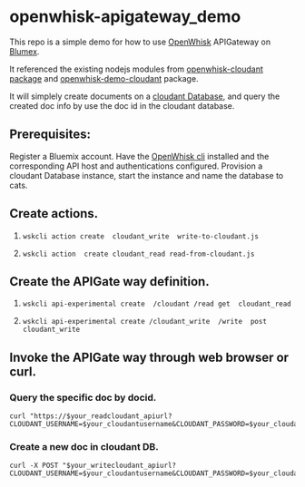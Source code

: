 # openwhisk-apigateway_demo
This repo is a simple demo for how to use [OpenWhisk](https://openwhisk.org) APIGateway on [Blumex](https://console.ng.bluemix.net/).

It referenced the existing nodejs modules from [openwhisk-cloudant package](https://github.com/openwhisk/openwhisk-catalog) and [openwhisk-demo-cloudant](https://github.com/IBM/openwhisk-data-processing-cloudant)
package.

It will simplely create documents on a [cloudant Database](https://cloudant.com/), and query the created
doc info by use the doc id in the cloudant database.

## Prerequisites:

Register a Bluemix account.
Have the [OpenWhisk cli](https://console.ng.bluemix.net/openwhisk/) installed and the corresponding API host and authentications configured.
Provision a cloudant Database instance, start the instance and name the database to cats.

## Create actions.
1. `wskcli action create  cloudant_write  write-to-cloudant.js`

2. `wskcli action  create cloudant_read read-from-cloudant.js`


## Create the APIGate way definition.
1. `wskcli api-experimental create  /cloudant /read get  cloudant_read`

2. `wskcli api-experimental create /cloudant_write  /write  post cloudant_write`


## Invoke the APIGate way through web browser or curl.

### Query the specific doc by docid.

    curl "https://$your_readcloudant_apiurl?CLOUDANT_USERNAME=$your_cloudantusername&CLOUDANT_PASSWORD=$your_cloudantpassword&CLOUDANT_DATABASE=cats&DOCID=IBM_logo1732.png"

### Create a new doc in cloudant DB.

    curl -X POST "$your_writecloudant_apiurl?CLOUDANT_USERNAME=$your_cloudantusername&CLOUDANT_PASSWORD=$your_cloudantpassword&CLOUDANT_DATABASE=cats"
